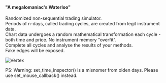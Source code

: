 #### "A megalomaniac's Waterloo"  
Randomized non-sequential trading simulator. <br />
Periods of n-days, called trading cycles, are created from legit instrument data. <br />
Chart data undergoes a random mathematical transformation each cycle - both time and price. No instrument memory "overfit". <br />
Complete all cycles and analyse the results of your methods. <br />
Fake edges will be exposed. <br />

![Vertex](https://github.com/seyeint/Vertex/assets/36778187/5b58c3e8-1165-4b44-a35d-edd2c54571e0)

PS: Warning: set_time_inspector() is a misnomer from olden days. Please use set_mouse_callback() instead.
